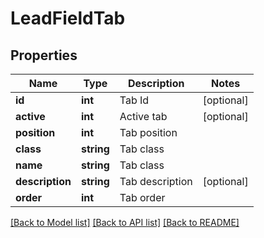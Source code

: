 # LeadFieldTab

## Properties
Name | Type | Description | Notes
------------ | ------------- | ------------- | -------------
**id** | **int** | Tab Id | [optional] 
**active** | **int** | Active tab | [optional] 
**position** | **int** | Tab position | 
**class** | **string** | Tab class | 
**name** | **string** | Tab class | 
**description** | **string** | Tab description | [optional] 
**order** | **int** | Tab order | 

[[Back to Model list]](../../README.md#documentation-for-models) [[Back to API list]](../../README.md#documentation-for-api-endpoints) [[Back to README]](../../README.md)

